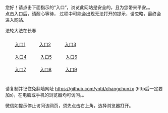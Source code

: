 您好！请点击下面指示的“入口”，浏览此网站是安全的，且为您带来平安。。 <br/>
点击入口后，请耐心等待， 过程中可能会出现无法打开的提示，请忽略，最终会进入网站. </br>

法轮大法在长春<br/>
<div style="padding:10px"><a style="margin:20px" target="_blank" href="https://d31hbkzp23mjnv.cloudfront.net/2Qpsp?ozyyirv" id="ccLink1" rel="nofollow">入口1</a> <a target="_blank" style="margin:20px" href="https://d1z3u86edhhdsk.cloudfront.net/2Qpsp?jivpin" id="ccLink2" rel="nofollow">入口2</a> <a style="margin:20px" target="_blank" href="https://d28apx6g14vqnq.cloudfront.net/2Qpsp?fxfel" id="ccLink3" rel="nofollow">入口3</a></div>

<div style="padding:10px" ><a style="margin:20px" target="_blank" href="https://d31hbkzp23mjnv.cloudfront.net/2Qpsp?ozyyirv" id="ccLink4" rel="nofollow">入口4</a> <a style="margin:20px" href="https://d1z3u86edhhdsk.cloudfront.net/2Qpsp?jivpin" target="_blank" id="ccLink5" rel="nofollow">入口5</a> <a style="margin:20px" href="https://d28apx6g14vqnq.cloudfront.net/2Qpsp?fxfel" target="_blank" id="ccLink6" rel="nofollow">入口6</a></div>

<div style="padding:10px"><a style="margin:20px" target="_blank" href="https://d31hbkzp23mjnv.cloudfront.net/2Qpsp?ozyyirv" id="ccLink7" rel="nofollow">入口7</a> <a style="margin:20px" href="https://d1z3u86edhhdsk.cloudfront.net/2Qpsp?jivpin" target="_blank" id="ccLink8" rel="nofollow">入口8</a> <a style="margin:20px" target="_blank" href="https://d28apx6g14vqnq.cloudfront.net/2Qpsp?fxfel" id="ccLink9" rel="nofollow">入口9</a></div>

<br/>



请复制并记住免翻墙网址 https://github.com/yntd/changchunzx (http后一定要加s)，在电脑或手机的浏览器均可访问。。<br/>

微信如提示停止访问该网页，须先点击右上角，选择浏览器打开。
